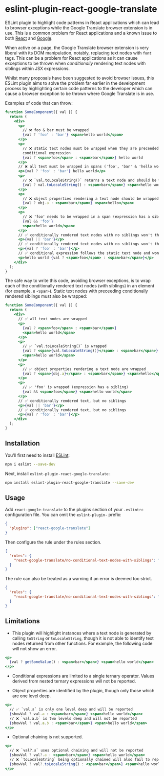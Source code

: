 # eslint-plugin-react-google-translate

ESLint plugin to highlight code patterns in React applications which can lead to browser exceptions while the Google Translate browser extension is in use. This is a common problem for React applications and a known issue to both [React](https://github.com/facebook/react/issues/11538#issuecomment-390386520) and [Google](https://issues.chromium.org/issues/41407169).

When active on a page, the Google Translate browser extension is very liberal with its DOM manipulation, notably, replacing text nodes with `font` tags. This can be a problem for React applications as it can cause exceptions to be thrown when _conditionally_ rendering text nodes with siblings within JSX expressions.

Whilst many proposals have been suggested to avoid browser issues, this ESLint plugin aims to solve the problem far earlier in the development process by highlighting certain code patterns to the developer which can cause a browser exception to be thrown where Google Translate is in use.

Examples of code that can throw:

```jsx
function SomeComponent({ val }) {
  return (
    <div>
      <p>
        // ❌ foo & bar must be wrapped
        {val ? 'foo' : 'bar'} <span>hello world</span>
      </p>
      <p>
        // ❌ static text nodes must be wrapped when they are preceeded by a
        conditional expression
        {val ? <span>foo</span> : <span>bar</span>} hello world
      </p>
      // ❌ all text must be wrapped in spans ('foo', 'bar' & 'hello world')
      <p>{val ? 'foo' : 'bar'} hello world</p>
      <p>
        // ❌ `val.toLocaleString()` returns a text node and should be wrapped
        {val ? val.toLocaleString() : <span>bar</span>} <span>hello world</span>
      </p>
      <p>
        // ❌ object properties rendering a text node should be wrapped
        {val ? obj.a : <span>bar</span>} <span>hello</span>
      </p>
      <p>
        // ❌ 'foo' needs to be wrapped in a span (expression has a sibling)
        {val && 'foo'}
        <span>hello world</span>
      </p>
      // ✅ conditionally rendered text nodes with no siblings won't throw
      <p>{val || 'bar'}</p>
      // ✅ conditionally rendered text nodes with no siblings won't throw
      <p>{val ? 'foo' : 'bar'}</p>
      // ✅ conditional expression follows the static text node and won't throw
      <p>hello world {val ? <span>foo</span> : <span>bar</span>}</p>
    </div>
  );
}
```

The safe way to write this code, avoiding browser exceptions, is to wrap each of the conditionally rendered text nodes (with siblings) in an element (for example, a `<span>`). Static text nodes with preceeding conditionally rendered siblings must also be wrapped:

```jsx
function SomeComponent({ val }) {
  return (
    <div>
      // ✅ all text nodes are wrapped
      <p>
        {val ? <span>foo</span> : <span>bar</span>}
        <span>hello world</span>
      </p>
      <p>
        // ✅ `val.toLocaleString()` is wrapped
        {val ? <span>{val.toLocaleString()}</span> : <span>bar</span>}
        <span>hello world</span>
      </p>
      <p>
        // ✅ object properties rendering a text node are wrapped
        {val ? <span>{obj.a}</span> : <span>bar</span>} <span>hello</span>
      </p>
      <p>
        // ✅ 'foo' is wrapped (expression has a sibling)
        {val && <span>foo</span>} <span>hello world</span>
      </p>
      // ✅ conditionally rendered text, but no siblings
      <p>{val || 'bar'}</p>
      // ✅ conditionally rendered text, but no siblings
      <p>{val ? 'foo' : 'bar'}</p>
    </div>
  );
}
```

## Installation

You'll first need to install [ESLint](https://eslint.org/):

```sh
npm i eslint --save-dev
```

Next, install `eslint-plugin-react-google-translate`:

```sh
npm install eslint-plugin-react-google-translate --save-dev
```

## Usage

Add `react-google-translate` to the plugins section of your `.eslintrc` configuration file. You can omit the `eslint-plugin-` prefix:

```json
{
  "plugins": ["react-google-translate"]
}
```

Then configure the rule under the rules section.

```json
{
  "rules": {
    "react-google-translate/no-conditional-text-nodes-with-siblings": "error"
  }
}
```

The rule can also be treated as a warning if an error is deemed too strict.

```json
{
  "rules": {
    "react-google-translate/no-conditional-text-nodes-with-siblings": "warn"
  }
}
```

## Limitations

- This plugin will highlight instances where a text node is generated by calling `toString` or `toLocaleString`, though it is not able to identify text nodes returned from other functions. For example, the following code will not show an error.

```jsx
<p>
  {val ? getSomeValue() : <span>bar</span>} <span>hello world</span>
</p>
```

- Conditional expressions are limited to a single ternary operator. Values derived from nested ternary expressions will not be reported.

- Object properties are identified by the plugin, though only those which are one level deep.

```jsx
<p>
  // ✅ `val.a` is only one level deep and will be reported
  {showVal ? val.a : <span>bar</span>} <span>hello world</span>
  // ❌ `val.a.b` is two levels deep and will not be reported
  {showVal ? val.a.b : <span>bar</span>} <span>hello world</span>
</p>
```

- Optional chaining is not supported.

```jsx
<p>
  // ❌ `val?.a` uses optional chaining and will not be reported
  {showVal ? val?.a : <span>bar</span>} <span>hello world</span>
  // ❌ `toLocaleString` being optionally chained will also fail to report
  {showVal ? val?.toLocaleString() : <span>bar</span>} <span>hello world</span>
</p>
```
